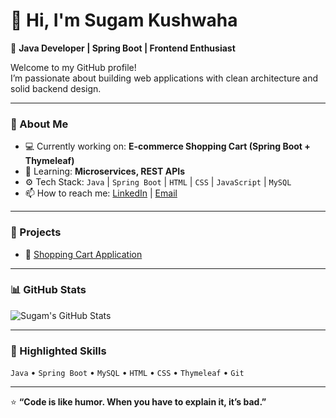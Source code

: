 # 👋 Hi, I'm Sugam Kushwaha

🎯 **Java Developer | Spring Boot | Frontend Enthusiast**

Welcome to my GitHub profile!  
I’m passionate about building web applications with clean architecture and solid backend design.

---

### 🧠 About Me
- 💻 Currently working on: **E-commerce Shopping Cart (Spring Boot + Thymeleaf)**
- 🌱 Learning: **Microservices, REST APIs**
- ⚙️ Tech Stack: `Java` | `Spring Boot` | `HTML` | `CSS` | `JavaScript` | `MySQL`
- 📫 How to reach me: [LinkedIn](https://www.linkedin.com/in/sugam-kushwaha-605944267/) | [Email](kushwahasugam66@gmail.com)

---

### 🚀 Projects
- 🛒 [Shopping Cart Application](https://github.com/SugamKushwaha/LE-LO-e-commerce-)

---

### 📊 GitHub Stats
![Sugam's GitHub Stats](https://github-readme-stats.vercel.app/api?username=sugamkushwaha&show_icons=true&theme=tokyonight)

---

### 🌟 Highlighted Skills
`Java` • `Spring Boot` • `MySQL` • `HTML` • `CSS` • `Thymeleaf` • `Git`

---

⭐ **“Code is like humor. When you have to explain it, it’s bad.”**

